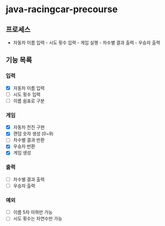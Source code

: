 # java-racingcar-precourse

## 프로세스

- 자동차 이름 입력 - 시도 횟수 입력 - 게임 실행 - 차수별 결과 출력 - 우승자 출력

## 기능 목록

### 입력

- [x] 자동차 이름 입력
- [ ] 시도 횟수 입력
- [ ] 이름 쉼표로 구분

### 게임

- [x] 자동차 전진 구현
- [x] 랜덤 숫자 생성 (0~9)
- [ ] 차수별 결과 반환
- [x] 우승자 반환
- [x] 게임 생성

### 출력

- [ ] 차수별 결과 출력
- [ ] 우승자 출력

### 예외

- [ ] 이름 5자 이하만 가능
- [ ] 시도 횟수는 자연수만 가능